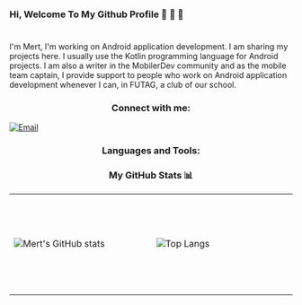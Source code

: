 ### Hi, Welcome To My Github Profile 👋 👋 👋
#
I'm Mert, I'm working on Android application development. I am sharing my projects here. I usually use the Kotlin programming language for Android projects. I am also a writer in the MobilerDev community and as the mobile team captain, I provide support to people who work on Android application development whenever I can, in FUTAG, a club of our school.

### <div id = 1 align="center"><p>Connect with me:</p></div>
<a href="mailto:adematicis41@gmail.com"><img alt="Email" src="https://camo.githubusercontent.com/6ba81d02e839e20d3d142a9c1d400e732b09bb23b37f300f7de74a8a90e0f770/68747470733a2f2f696d672e736869656c64732e696f2f62616467652f456d61696c2d6164656d617469636973343140676d61696c2e636f6d2d626c75653f7374796c653d666c6174266c6f676f3d676d61696c" data-canonical-src="https://img.shields.io/badge/Email-mergun305@gmail.com-blue?style=flat&amp;logo=gmail" style="max-width: 100%;"></a>

### <div id = 2 align="center"><p>Languages and Tools:</p></div>


### <div id = 3 align="center"><p>My GitHub Stats 📊</p></div>
<td>
<table>
<tr>

<td width =450 height="180">

![Mert's GitHub stats](https://github-readme-stats.vercel.app/api?username=Mert305&show_icons=true&theme=tokyonight)

<td width=450 height="180">

![Top Langs](https://github-readme-stats.vercel.app/api/top-langs/?username=Mert305&layout=compact&theme=tokyonight)

</td>

</tr>
</table>
